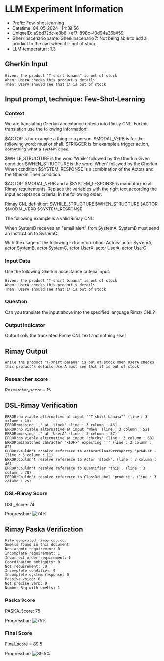 

# LLM Experiment Information
* Prefix:   Few-shot-learning
* Datetime: 04_05_2024__14:39:56
* UniqueID: a9bd72dc-e8b8-4ef7-898c-43d94a36b059
* Gherkinscenario name: Gherkinscenario 7: Not being able to add a product to the cart when it is out of stock
* LLM-temperature: 1.3

        

## Gherkin Input
```
Given: the product "T-shirt banana" is out of stock
When: UserA checks this product's details
Then: UserA should see that it is out of stock
```
    



## Input prompt, technique: Few-Shot-Learning


### Context
We are translating Gherkin acceptance criteria into Rimay CNL.
For this translation use the following information:

$ACTOR is for example a thing or a person.
$MODAL_VERB is for  the following word: must or shall.
$TRIGGER is for example a trigger action, something what a system does.

$WHILE_STRUCTURE is the word 'While' followed by the Gherkin Given condition
$WHEN_STRUCTURE is the word  'When' followed by the Gherkin When condition
$SYSTEM_RESPONSE is a combination of the Actors and the Gherkin Then condition.

$ACTOR, $MODAL_VERB and a $SYSTEM_RESPONSE is mandatory in all Rimay requirements.
Replace the variables with the right text according the input acceptance criteria.
In the following order: 

Rimay CNL definition: $WHILE_STRUCTURE $WHEN_STRUCTURE $ACTOR $MODAL_VERB $SYSTEM_RESPONSE

The following example is a valid Rimay CNL:

When SystemB receives an "email alert" from SystemA, SystemB must send an Instruction to SystemC.

With the usage of the following extra information:
Actors: actor SystemA, actor SystemB, actor SystemC, actor UserX, actor UserA, actor UserC


        

### Input Data
Use the following Gherkin acceptance criteria input: 
```
Given: the product "T-shirt banana" is out of stock
When: UserA checks this product's details
Then: UserA should see that it is out of stock
```

### Question:
Can you translate the input above into the specified language Rimay CNL?

### Output indicator
Output only the translated Rimay CNL text and nothing else!


## Rimay Output
```
While the product "T-shirt banana" is out of stock When UserA checks this product's details UserA must see that it is out of stock
``` 
            

### Researcher score
Researcher_score = 15




## DSL-Rimay Verification
```
ERROR:no viable alternative at input '"T-shirt banana"' (line : 3 column : 19)
ERROR:missing ',' at 'stock' (line : 3 column : 46)
ERROR:no viable alternative at input 'When' (line : 3 column : 52)
ERROR:missing '.' at 'UserA' (line : 3 column : 57)
ERROR:no viable alternative at input 'checks' (line : 3 column : 63)
ERROR:mismatched character '<EOF>' expecting ''' (line : 3 column : 82)
ERROR:Couldn't resolve reference to ActorOrClassOrProperty 'product'. (line : 3 column : 11)
ERROR:Couldn't resolve reference to Actor 'stock'. (line : 3 column : 46)
ERROR:Couldn't resolve reference to Quantifier 'this'. (line : 3 column : 70)
ERROR:Couldn't resolve reference to ClassOrLabel 'product'. (line : 3 column : 75)

```
### DSL-Rimay Score
DSL_Score: 74

Progressbar: ![74%](https://progress-bar.dev/74)

            


## Rimay Paska Verification
```
File generated_rimay.csv.csv
Smells found in this document: 
Non-atomic requirement: 0
Incomplete requirement: 1
Incorrect order requirement: 0
Coordination ambiguity: 0
Not requirement: ,0
Incomplete condition: 0
Incomplete system response: 0
Passive voice: 0
Not precise verb: 0
Number Req with smells: 1

```
### Paska Score
PASKA_Score: 75

Progressbar: ![75%](https://progress-bar.dev/75)

            

### Final Score
Final_score = 89.5

Progressbar: ![89.5%](https://progress-bar.dev/89.5)

